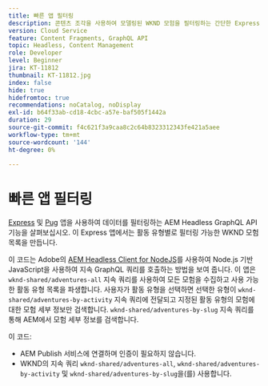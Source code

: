 ```yaml
---
title: 빠른 앱 필터링
description: 콘텐츠 조각을 사용하여 모델링된 WKND 모험을 필터링하는 간단한 Express 앱입니다.
version: Cloud Service
feature: Content Fragments, GraphQL API
topic: Headless, Content Management
role: Developer
level: Beginner
jira: KT-11812
thumbnail: KT-11812.jpg
index: false
hide: true
hidefromtoc: true
recommendations: noCatalog, noDisplay
exl-id: b64f33ab-cd18-4cbc-a57e-baf505f1442a
duration: 29
source-git-commit: f4c621f3a9caa8c2c64b8323312343fe421a5aee
workflow-type: tm+mt
source-wordcount: '144'
ht-degree: 0%

---
```


# 빠른 앱 필터링

[Express](https://expressjs.com/) 및 [Pug](https://pugjs.org/) 앱을 사용하여 데이터를 필터링하는 AEM Headless GraphQL API 기능을 살펴보십시오. 이 Express 앱에서는 활동 유형별로 필터링 가능한 WKND 모험 목록을 만듭니다.

이 코드는 Adobe의 [AEM Headless Client for NodeJS](https://github.com/adobe/aem-headless-client-nodejs#aem-headless-client-for-nodejs)를 사용하여 Node.js 기반 JavaScript을 사용하여 지속 GraphQL 쿼리를 호출하는 방법을 보여 줍니다. 이 앱은 `wknd-shared/adventures-all` 지속 쿼리를 사용하여 모든 모험을 수집하고 사용 가능한 활동 유형 목록을 파생합니다. 사용자가 활동 유형을 선택하면 선택한 유형이 `wknd-shared/adventures-by-activity` 지속 쿼리에 전달되고 지정된 활동 유형의 모험에 대한 모험 세부 정보만 검색합니다. `wknd-shared/adventures-by-slug` 지속 쿼리를 통해 AEM에서 모험 세부 정보를 검색합니다.

이 코드:

+ AEM Publish 서비스에 연결하며 인증이 필요하지 않습니다.
+ WKND의 지속 쿼리 `wknd-shared/adventures-all`, `wknd-shared/adventures-by-activity` 및 `wknd-shared/adventures-by-slug`을(를) 사용합니다.
